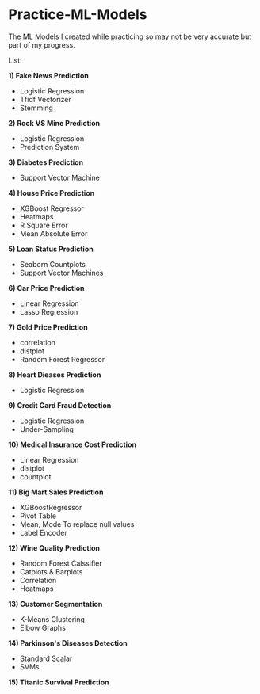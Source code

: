 # Practice-ML-Models
The ML Models I created while practicing so may not be very accurate but part of my progress.

List:

**1) Fake News Prediction** 
- Logistic Regression
- Tfidf Vectorizer
- Stemming

**2) Rock VS Mine Prediction** 
- Logistic Regression
- Prediction System

**3) Diabetes Prediction** 
- Support Vector Machine 

**4) House Price Prediction**
- XGBoost Regressor
- Heatmaps
- R Square Error
- Mean Absolute Error

**5) Loan Status Prediction**
- Seaborn Countplots
- Support Vector Machines

**6) Car Price Prediction**
- Linear Regression
- Lasso Regression

**7) Gold Price Prediction**
- correlation
- distplot
- Random Forest Regressor

**8) Heart Dieases Prediction**
- Logistic Regression

**9) Credit Card Fraud Detection**
- Logistic Regression
- Under-Sampling

**10) Medical Insurance Cost Prediction**
- Linear Regression
- distplot
- countplot

**11) Big Mart Sales Prediction**
- XGBoostRegressor
- Pivot Table
- Mean, Mode To replace null values
- Label Encoder

**12) Wine Quality Prediction**
- Random Forest Calssifier
- Catplots & Barplots
- Correlation
- Heatmaps

**13) Customer Segmentation**
- K-Means Clustering
- Elbow Graphs

**14) Parkinson's Diseases Detection**
- Standard Scalar
- SVMs

**15) Titanic Survival Prediction**

